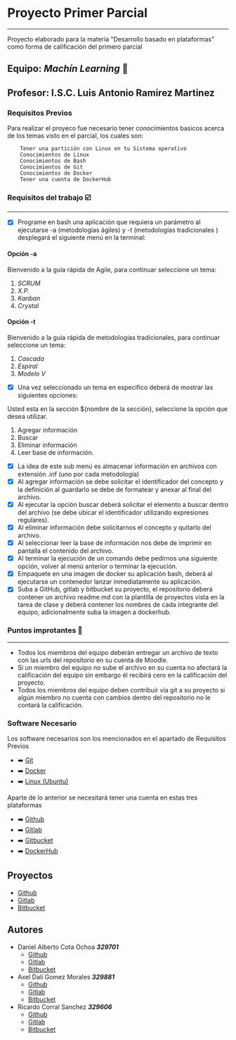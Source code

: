 # Proyecto Primer Parcial
***
Proyecto elaborado para la materia "Desarrollo basado en plataformas" como forma de calificación del primero parcial

## Equipo: ***Machín Learning*** :floppy_disk:

## Profesor: I.S.C. Luis Antonio Ramirez Martinez

### Requisitos Previos

Para realizar el proyeco fue necesario tener conocimientos basicos acerca de los temas visto en el parcial, los cuales son:

```
    Tener una partición con Linux en tu Sistema operativo
    Conocimientos de Linux
    Conocimientos de Bash
    Conocimientos de Git
    Conocimientos de Docker
    Tener una cuenta de DockerHub
```

### Requisitos del trabajo :ballot_box_with_check:
***
- [X]  Programe en bash una aplicación que requiera un parámetro al ejecutarse -a (metodologías ágiles) y -t (metodologías       tradicionales ) desplegará el siguiente menú en la terminal:
#### Opción -a
Bienvenido a la guía rápida de Agile, para continuar seleccione un tema:

1. *SCRUM*
2. *X.P.*
3. *Kanban*
4. *Crystal*
#### Opción -t
Bienvenido a la guía rápida de metodologías tradicionales, para continuar seleccione un tema:

1. *Cascada*
2. *Espiral*
3. *Modelo V*

- [X]  Una vez seleccionado un tema en especifico deberá de mostrar las siguientes opciones:

Usted esta en la sección ${nombre de la sección}, seleccione la opción que desea utilizar.

1. Agregar información
2. Buscar
3. Eliminar información
4. Leer base de información.

- [X]  La idea de este sub menú es almacenar información en archivos con extensión .inf (uno por cada metodología)
- [X]  Al agregar información se debe solicitar el identificador del concepto y la definición al guardarlo se debe de formatear y anexar al final del archivo.
- [X]  Al ejecutar la opción buscar deberá solicitar el elemento a buscar dentro del archivo (se debe ubicar el identificador utilizando expresiones regulares).
- [X]  Al eliminar información debe solicitarnos el concepto y quitarlo del archivo.
- [X]  Al seleccionar leer la base de información nos debe de imprimir en pantalla el contenido del archivo.
- [X]  Al terminar la ejecución de un comando debe pedirnos una siguiente opción, volver al menú anterior o terminar la ejecución.
- [X]  Empaquete en una imagen de docker su aplicación bash, deberá al ejecutarse un contenedor lanzar inmediatamente su aplicación.
- [X]  Suba a GitHub, gitlab y bitbucket su proyecto, el repositorio deberá contener un archivo readme.md con la plantilla de proyectos vista en la tarea de clase y deberá contener los nombres de cada integrante del equipo, adicionalmente suba la imagen a dockerhub.

### Puntos improtantes :speech_balloon:
***
- Todos los miembros del equipo deberán entregar un archivo de texto con las urls del repositorio en su cuenta de Moodle.
- Si un miembro del equipo no sube el archivo en su cuenta no afectará la calificación del equipo sin embargo él recibirá cero en la calificación del proyecto.
- Todos los miembros del equipo deben contribuir vía git a su proyecto  si algún miembro no cuenta con cambios dentro del repositorio no le contará la calificación.


### Software Necesario

Los software necesarios son los mencionados en el apartado de Requisitos Previos


- :arrow_right: [Git](https://git-scm.com/)
- :arrow_right: [Docker](https://www.docker.com/)
- :arrow_right: [Linux (Ubuntu)](https://ubuntu.com/)

Aparte de lo anterior se necesitará tener una cuenta en estas tres plataformas

- :arrow_right: [Github](https://github.com/)
- :arrow_right: [Gitlab](https://about.gitlab.com/)
- :arrow_right: [Gitbucket](https://bitbucket.org/)
- :arrow_right: [DockerHub](https://hub.docker.com/)

## Proyectos

- [Github](https://github.com/DanielCota07/Proyecto_U1)
- [Gitlab](https://gitlab.com/daniel_cota/proyecto_u1)
- [Bitbucket](https://bitbucket.org/Daneitor07/proyecto_u1/src/master/)

## Autores

- Daniel Alberto Cota Ochoa     ***329701***
    - [Github](https://github.com/DanielCota07)
    - [Gitlab](https://gitlab.com/daniel_cota)
    - [Bitbucket](https://bitbucket.org/Daneitor07/)
- Axel Dalí Gomez Morales       ***329881***
    - [Github](https://github.com/AxlDali)
    - [Gitlab](https://gitlab.com/axel_dali)
    - [Bitbucket](https://bitbucket.org/AxelDali/)
- Ricardo Corral Sanchez        ***329606***
    - [Github](https://github.com/RicxrdoCS)
    - [Gitlab](https://gitlab.com/a329606)
    - [Bitbucket](https://bitbucket.org/a329606/)
